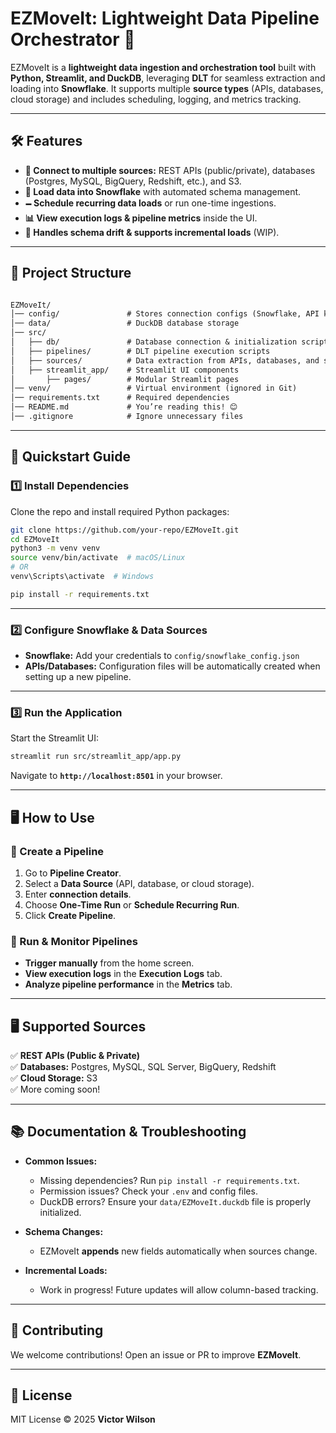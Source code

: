 # **EZMoveIt: Lightweight Data Pipeline Orchestrator 🚀**

EZMoveIt is a **lightweight data ingestion and orchestration tool** built with **Python, Streamlit, and DuckDB**, leveraging **DLT** for seamless extraction and loading into **Snowflake**. It supports multiple **source types** (APIs, databases, cloud storage) and includes scheduling, logging, and metrics tracking.

---

## **🛠 Features**

- **🔗 Connect to multiple sources:** REST APIs (public/private), databases (Postgres, MySQL, BigQuery, Redshift, etc.), and S3.
- **👤 Load data into Snowflake** with automated schema management.
- **🗕 Schedule recurring data loads** or run one-time ingestions.
- **📊 View execution logs & pipeline metrics** inside the UI.
- **🔄 Handles schema drift & supports incremental loads** (WIP).

---

## **🛀 Project Structure**

```txt

EZMoveIt/
│── config/               # Stores connection configs (Snowflake, API keys, etc.)
│── data/                 # DuckDB database storage
│── src/
│   ├── db/               # Database connection & initialization scripts
│   ├── pipelines/        # DLT pipeline execution scripts
│   ├── sources/          # Data extraction from APIs, databases, and storage
│   ├── streamlit_app/    # Streamlit UI components
│       ├── pages/        # Modular Streamlit pages
│── venv/                 # Virtual environment (ignored in Git)
│── requirements.txt      # Required dependencies
│── README.md             # You’re reading this! 😊
│── .gitignore            # Ignore unnecessary files
```

---

## **🚀 Quickstart Guide**

### **1️⃣ Install Dependencies**

Clone the repo and install required Python packages:

```bash
git clone https://github.com/your-repo/EZMoveIt.git
cd EZMoveIt
python3 -m venv venv
source venv/bin/activate  # macOS/Linux
# OR
venv\Scripts\activate  # Windows

pip install -r requirements.txt
```

---

### **2️⃣ Configure Snowflake & Data Sources**

- **Snowflake:** Add your credentials to `config/snowflake_config.json`  
- **APIs/Databases:** Configuration files will be automatically created when setting up a new pipeline.

---

### **3️⃣ Run the Application**

Start the Streamlit UI:

```bash
streamlit run src/streamlit_app/app.py
```

Navigate to **`http://localhost:8501`** in your browser.

---

## **🖥 How to Use**

### **📌 Create a Pipeline**

1. Go to **Pipeline Creator**.
2. Select a **Data Source** (API, database, or cloud storage).
3. Enter **connection details**.
4. Choose **One-Time Run** or **Schedule Recurring Run**.
5. Click **Create Pipeline**.

### **🚀 Run & Monitor Pipelines**

- **Trigger manually** from the home screen.
- **View execution logs** in the **Execution Logs** tab.
- **Analyze pipeline performance** in the **Metrics** tab.

---

## **🖥 Supported Sources**

✅ **REST APIs (Public & Private)**  
✅ **Databases:** Postgres, MySQL, SQL Server, BigQuery, Redshift  
✅ **Cloud Storage:** S3  
✅ More coming soon!

---

## **📚 Documentation & Troubleshooting**

- **Common Issues:**  
  - Missing dependencies? Run `pip install -r requirements.txt`.
  - Permission issues? Check your `.env` and config files.
  - DuckDB errors? Ensure your `data/EZMoveIt.duckdb` file is properly initialized.

- **Schema Changes:**  
  - EZMoveIt **appends** new fields automatically when sources change.

- **Incremental Loads:**  
  - Work in progress! Future updates will allow column-based tracking.

---

## **🤝 Contributing**

We welcome contributions! Open an issue or PR to improve **EZMoveIt**.

---

## **🐝 License**

MIT License © 2025 **Victor Wilson**  
